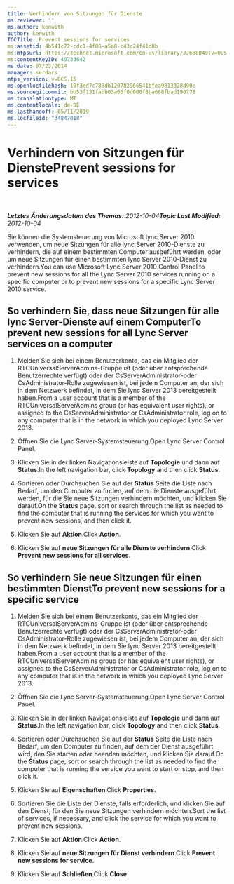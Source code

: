 ```yaml
---
title: Verhindern von Sitzungen für Dienste
ms.reviewer: ''
ms.author: kenwith
author: kenwith
TOCTitle: Prevent sessions for services
ms:assetid: 4b541c72-cdc1-4f86-a5a8-c43c24f41d8b
ms:mtpsurl: https://technet.microsoft.com/en-us/library/JJ688049(v=OCS.15)
ms:contentKeyID: 49733642
ms.date: 07/23/2014
manager: serdars
mtps_version: v=OCS.15
ms.openlocfilehash: 19f3ed7c788db120782966541bfea9813328d90c
ms.sourcegitcommit: bb53f131fabb03a66f0d000f8ba668fbad190778
ms.translationtype: MT
ms.contentlocale: de-DE
ms.lasthandoff: 05/11/2019
ms.locfileid: "34847018"
---
```

<div data-xmlns="http://www.w3.org/1999/xhtml">

<div class="topic" data-xmlns="http://www.w3.org/1999/xhtml" data-msxsl="urn:schemas-microsoft-com:xslt" data-cs="http://msdn.microsoft.com/en-us/">

<div data-asp="http://msdn2.microsoft.com/asp">

# <a name="prevent-sessions-for-services"></a><span data-ttu-id="674d7-102">Verhindern von Sitzungen für Dienste</span><span class="sxs-lookup"><span data-stu-id="674d7-102">Prevent sessions for services</span></span>

</div>

<div id="mainSection">

<div id="mainBody">

<span> </span>

<span data-ttu-id="674d7-103">_**Letztes Änderungsdatum des Themas:** 2012-10-04_</span><span class="sxs-lookup"><span data-stu-id="674d7-103">_**Topic Last Modified:** 2012-10-04_</span></span>

<span data-ttu-id="674d7-104">Sie können die Systemsteuerung von Microsoft lync Server 2010 verwenden, um neue Sitzungen für alle lync Server 2010-Dienste zu verhindern, die auf einem bestimmten Computer ausgeführt werden, oder um neue Sitzungen für einen bestimmten lync Server 2010-Dienst zu verhindern.</span><span class="sxs-lookup"><span data-stu-id="674d7-104">You can use Microsoft Lync Server 2010 Control Panel to prevent new sessions for all the Lync Server 2010 services running on a specific computer or to prevent new sessions for a specific Lync Server 2010 service.</span></span>

<div>

## <a name="to-prevent-new-sessions-for-all-lync-server-services-on-a-computer"></a><span data-ttu-id="674d7-105">So verhindern Sie, dass neue Sitzungen für alle lync Server-Dienste auf einem Computer</span><span class="sxs-lookup"><span data-stu-id="674d7-105">To prevent new sessions for all Lync Server services on a computer</span></span>

1.  <span data-ttu-id="674d7-106">Melden Sie sich bei einem Benutzerkonto, das ein Mitglied der RTCUniversalServerAdmins-Gruppe ist (oder über entsprechende Benutzerrechte verfügt) oder der CsServerAdministrator-oder CsAdministrator-Rolle zugewiesen ist, bei jedem Computer an, der sich in dem Netzwerk befindet, in dem Sie lync Server 2013 bereitgestellt haben.</span><span class="sxs-lookup"><span data-stu-id="674d7-106">From a user account that is a member of the RTCUniversalServerAdmins group (or has equivalent user rights), or assigned to the CsServerAdministrator or CsAdministrator role, log on to any computer that is in the network in which you deployed Lync Server 2013.</span></span>

2.  <span data-ttu-id="674d7-107">Öffnen Sie die Lync Server-Systemsteuerung.</span><span class="sxs-lookup"><span data-stu-id="674d7-107">Open Lync Server Control Panel.</span></span>

3.  <span data-ttu-id="674d7-108">Klicken Sie in der linken Navigationsleiste auf **Topologie** und dann auf **Status**.</span><span class="sxs-lookup"><span data-stu-id="674d7-108">In the left navigation bar, click **Topology** and then click **Status**.</span></span>

4.  <span data-ttu-id="674d7-109">Sortieren oder Durchsuchen Sie auf der **Status** Seite die Liste nach Bedarf, um den Computer zu finden, auf dem die Dienste ausgeführt werden, für die Sie neue Sitzungen verhindern möchten, und klicken Sie darauf.</span><span class="sxs-lookup"><span data-stu-id="674d7-109">On the **Status** page, sort or search through the list as needed to find the computer that is running the services for which you want to prevent new sessions, and then click it.</span></span>

5.  <span data-ttu-id="674d7-110">Klicken Sie auf **Aktion**.</span><span class="sxs-lookup"><span data-stu-id="674d7-110">Click **Action**.</span></span>

6.  <span data-ttu-id="674d7-111">Klicken Sie auf **neue Sitzungen für alle Dienste verhindern**.</span><span class="sxs-lookup"><span data-stu-id="674d7-111">Click **Prevent new sessions for all services**.</span></span>

</div>

<div>

## <a name="to-prevent-new-sessions-for-a-specific-service"></a><span data-ttu-id="674d7-112">So verhindern Sie neue Sitzungen für einen bestimmten Dienst</span><span class="sxs-lookup"><span data-stu-id="674d7-112">To prevent new sessions for a specific service</span></span>

1.  <span data-ttu-id="674d7-113">Melden Sie sich bei einem Benutzerkonto, das ein Mitglied der RTCUniversalServerAdmins-Gruppe ist (oder über entsprechende Benutzerrechte verfügt) oder der CsServerAdministrator-oder CsAdministrator-Rolle zugewiesen ist, bei jedem Computer an, der sich in dem Netzwerk befindet, in dem Sie lync Server 2013 bereitgestellt haben.</span><span class="sxs-lookup"><span data-stu-id="674d7-113">From a user account that is a member of the RTCUniversalServerAdmins group (or has equivalent user rights), or assigned to the CsServerAdministrator or CsAdministrator role, log on to any computer that is in the network in which you deployed Lync Server 2013.</span></span>

2.  <span data-ttu-id="674d7-114">Öffnen Sie die Lync Server-Systemsteuerung.</span><span class="sxs-lookup"><span data-stu-id="674d7-114">Open Lync Server Control Panel.</span></span>

3.  <span data-ttu-id="674d7-115">Klicken Sie in der linken Navigationsleiste auf **Topologie** und dann auf **Status**.</span><span class="sxs-lookup"><span data-stu-id="674d7-115">In the left navigation bar, click **Topology** and then click **Status**.</span></span>

4.  <span data-ttu-id="674d7-116">Sortieren oder Durchsuchen Sie auf der **Status** Seite die Liste nach Bedarf, um den Computer zu finden, auf dem der Dienst ausgeführt wird, den Sie starten oder beenden möchten, und klicken Sie darauf.</span><span class="sxs-lookup"><span data-stu-id="674d7-116">On the **Status** page, sort or search through the list as needed to find the computer that is running the service you want to start or stop, and then click it.</span></span>

5.  <span data-ttu-id="674d7-117">Klicken Sie auf **Eigenschaften**.</span><span class="sxs-lookup"><span data-stu-id="674d7-117">Click **Properties**.</span></span>

6.  <span data-ttu-id="674d7-118">Sortieren Sie die Liste der Dienste, falls erforderlich, und klicken Sie auf den Dienst, für den Sie neue Sitzungen verhindern möchten.</span><span class="sxs-lookup"><span data-stu-id="674d7-118">Sort the list of services, if necessary, and click the service for which you want to prevent new sessions.</span></span>

7.  <span data-ttu-id="674d7-119">Klicken Sie auf **Aktion**.</span><span class="sxs-lookup"><span data-stu-id="674d7-119">Click **Action**.</span></span>

8.  <span data-ttu-id="674d7-120">Klicken Sie auf **neue Sitzungen für Dienst verhindern**.</span><span class="sxs-lookup"><span data-stu-id="674d7-120">Click **Prevent new sessions for service**.</span></span>

9.  <span data-ttu-id="674d7-121">Klicken Sie auf **Schließen**.</span><span class="sxs-lookup"><span data-stu-id="674d7-121">Click **Close**.</span></span>

</div>

</div>

<span> </span>

</div>

</div>

</div>


